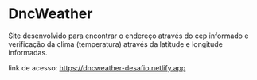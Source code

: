 # DncWeather

Site desenvolvido para encontrar o endereço através do cep informado e verificação da clima (temperatura) através da latitude e longitude informadas.

link de acesso: https://dncweather-desafio.netlify.app
